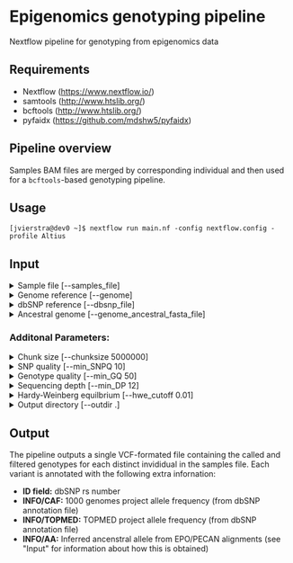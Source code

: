 # Epigenomics genotyping pipeline

Nextflow pipeline for genotyping from epigenomics data

## Requirements
- Nextflow (https://www.nextflow.io/)
- samtools (http://www.htslib.org/)
- bcftools (http://www.htslib.org/)
- pyfaidx (https://github.com/mdshw5/pyfaidx)

## Pipeline overview

Samples BAM files are merged by corresponding individual and then used for a ``bcftools``-based genotyping pipeline.

## Usage
```
[jvierstra@dev0 ~]$ nextflow run main.nf -config nextflow.config -profile Altius
```

## Input

<details><summary>Sample file [--samples_file]</summary>
<p></p>
<p>
A tab-delimited file containing information about each sample. The file must contain a header and the following columns (other columns are permitted and ignored):

- **library_id**: Unique identifier for the each sample/dataset
- **indiv**: Individual identifier for each sample; many samples can refer to one individual
- **bamfile**: Absolute path the BAM-formated file
</p>
</details>

<details><summary>Genome reference [--genome]</summary>
<p></p>
<p></p>
</details>

<details><summary>dbSNP reference [--dbsnp_file]</summary>
<p></p>
<p></p>
</details>

<details><summary>Ancestral genome [--genome_ancestral_fasta_file]</summary>
<p></p>
<p></p>
</details>

### Additonal Parameters:
<details><summary>Chunk size [--chunksize 5000000]</summary>
<p></p>
<p>Specificies the size (in base-pairs) to use when dividing the genome into chunks for parallel processing.</p>
</details>

<details><summary>SNP quality [--min_SNPQ 10]</summary>
<p></p>
<p>Filter variants with poor quality</p>
</details>

<details><summary>Genotype quality [--min_GQ 50]</summary>
<p></p>
<p>Set genotype for an individual to ./. (missing) when genotyping score (FORMAT/GQ) is less than this value.</p>
</details>

<details><summary>Sequencing depth [--min_DP 12]</summary>
<p></p>
<p>Minimum sequencing depth per individual to call heterozygous sites.</p>
</details>

<details><summary>Hardy-Weinberg equilbrium [--hwe_cutoff 0.01]</summary>
<p></p>
<p>Filter variants that are out of Hardy-Weinberg equilibrium (p-value threshold)</p>
</details>

<details><summary>Output directory [--outdir .]</summary>
<p></p>
<p>Specify output direectory</p>
</details>


## Output

The pipeline outputs a single VCF-formated file containing the called and filtered genotypes for each distinct invididual in the samples file. Each variant is annotated with the following extra infornation:

- **ID field:** dbSNP rs number
- **INFO/CAF:** 1000 genomes project allele frequency (from dbSNP annotation file)
- **INFO/TOPMED:** TOPMED project allele frequency (from dbSNP annotation file)
- **INFO/AA:** Inferred ancenstral allele from EPO/PECAN alignments (see "Input" for information about how this is obtained)

